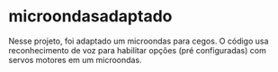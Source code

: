 # microondasadaptado

Nesse projeto, foi adaptado um microondas para cegos.
O código usa reconhecimento de voz para habilitar opções (pré configuradas) com servos motores em um microondas.
 
